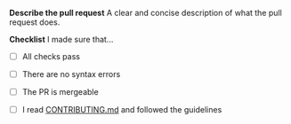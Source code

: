 **Describe the pull request**
A clear and concise description of what the pull request does.

**Checklist**
I made sure that...

- [ ] All checks pass
- [ ] There are no syntax errors
- [ ] The PR is mergeable
- [ ] I read [CONTRIBUTING.md](https://github.com/benja2998/compiler.bat/blob/main/CONTRIBUTING.md) and followed the guidelines

